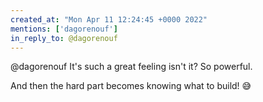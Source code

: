 ```yaml
---
created_at: "Mon Apr 11 12:24:45 +0000 2022"
mentions: ['dagorenouf']
in_reply_to: @dagorenouf
---
```


@dagorenouf It's such a great feeling isn't it? So powerful.

And then the hard part becomes knowing what to build! 😅
